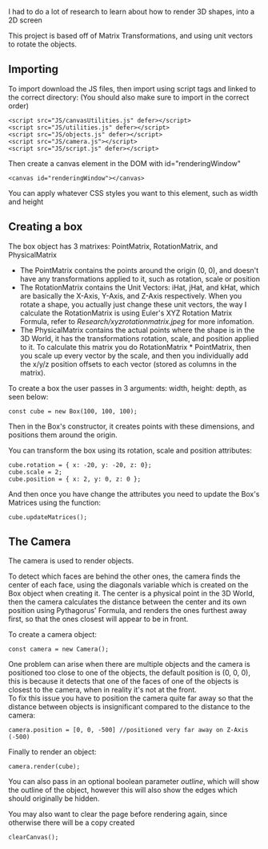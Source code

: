 I had to do a lot of research to learn about how to render 3D shapes, into a 2D screen

This project is based off of Matrix Transformations, and using unit vectors to rotate the objects.

## Importing
To import download the JS files, then import using script tags and linked to the correct directory: (You should also make sure to import in the correct order)
```
<script src="JS/canvasUtilities.js" defer></script>
<script src="JS/utilities.js" defer></script>
<script src="JS/objects.js" defer></script>
<script src="JS/camera.js"></script>
<script src="JS/script.js" defer></script>
```

Then create a canvas element in the DOM with id="renderingWindow"
```
<canvas id="renderingWindow"></canvas>
```

You can apply whatever CSS styles you want to this element, such as width and height

## Creating a box
The box object has 3 matrixes: PointMatrix, RotationMatrix, and PhysicalMatrix
- The PointMatrix contains the points around the origin (0, 0), and doesn't have any transformations applied to it, such as rotation, scale or position
- The RotationMatrix contains the Unit Vectors: iHat, jHat, and kHat, which are basically the X-Axis, Y-Axis, and Z-Axis respectively. When you rotate a shape, you actually just change these unit vectors, the way I calculate the RotationMatrix is using Euler's XYZ Rotation Matrix Formula, refer to *Research/xyzrotationmatrix.jpeg* for more infomation.
- The PhysicalMatrix contains the actual points where the shape is in the 3D World, it has the transformations rotation, scale, and position applied to it. To calculate this matrix you do RotationMatrix * PointMatrix, then you scale up every vector by the scale, and then you individually add the x/y/z position offsets to each vector (stored as columns in the matrix).

To create a box the user passes in 3 arguments: width, height: depth, as seen below:
```
const cube = new Box(100, 100, 100);
```
Then in the Box's constructor, it creates points with these dimensions, and positions them around the origin.

You can transform the box using its rotation, scale and position attributes:
```
cube.rotation = { x: -20, y: -20, z: 0};
cube.scale = 2;
cube.position = { x: 2, y: 0, z: 0 };
```

And then once you have change the attributes you need to update the Box's Matrices using the function:
```
cube.updateMatrices();
```

## The Camera
The camera is used to render objects.

To detect which faces are behind the other ones, the camera finds the center of each face, using the diagonals variable which is created on the Box object when creating it. The center is a physical point in the 3D World, then the camera calculates the distance between the center and its own position using Pythagorus' Formula, and renders the ones furthest away first, so that the ones closest will appear to be in front.

To create a camera object:
```
const camera = new Camera();
```

One problem can arise when there are multiple objects and the camera is positioned too close to one of the objects, the default position is (0, 0, 0), this is because it detects that one of the faces of one of the objects is closest to the camera, when in reality it's not at the front.\
To fix this issue you have to position the camera quite far away so that the distance between objects is insignificant compared to the distance to the camera:
```
camera.position = [0, 0, -500] //positioned very far away on Z-Axis (-500)
```

Finally to render an object:
```
camera.render(cube);
```
You can also pass in an optional boolean parameter *outline*, which will show the outline of the object, however this will also show the edges which should originally be hidden.

You may also want to clear the page before rendering again, since otherwise there will be a copy created
```
clearCanvas();
```